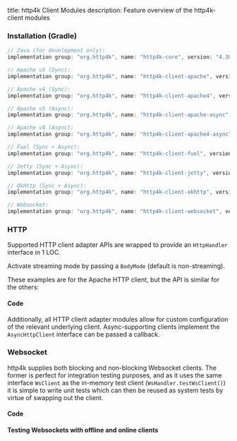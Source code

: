 title: http4k Client Modules
description: Feature overview of the http4k-client modules

### Installation (Gradle)

```groovy
// Java (for development only):
implementation group: "org.http4k", name: "http4k-core", version: "4.30.1.0"

// Apache v5 (Sync): 
implementation group: "org.http4k", name: "http4k-client-apache", version: "4.30.1.0"

// Apache v4 (Sync): 
implementation group: "org.http4k", name: "http4k-client-apache4", version: "4.30.1.0"

// Apache v5 (Async): 
implementation group: "org.http4k", name: "http4k-client-apache-async", version: "4.30.1.0"

// Apache v4 (Async): 
implementation group: "org.http4k", name: "http4k-client-apache4-async", version: "4.30.1.0"

// Fuel (Sync + Async): 
implementation group: "org.http4k", name: "http4k-client-fuel", version: "4.30.1.0"

// Jetty (Sync + Async): 
implementation group: "org.http4k", name: "http4k-client-jetty", version: "4.30.1.0"

// OkHttp (Sync + Async): 
implementation group: "org.http4k", name: "http4k-client-okhttp", version: "4.30.1.0"

// Websocket: 
implementation group: "org.http4k", name: "http4k-client-websocket", version: "4.30.1.0"
```

### HTTP
Supported HTTP client adapter APIs are wrapped to provide an `HttpHandler` interface in 1 LOC.

Activate streaming mode by passing a `BodyMode` (default is non-streaming).

These examples are for the Apache HTTP client, but the API is similar for the others:

#### Code [<img class="octocat"/>](https://github.com/http4k/http4k/blob/master/src/docs/guide/reference/clients/example_http.kt)

<script src="https://gist-it.appspot.com/https://github.com/http4k/http4k/blob/master/src/docs/guide/reference/clients/example_http.kt"></script>

Additionally, all HTTP client adapter modules allow for custom configuration of the relevant underlying client. Async-supporting clients implement the `AsyncHttpClient` interface can be passed a callback.

### Websocket
http4k supplies both blocking and non-blocking Websocket clients. The former is perfect for integration testing purposes, and as it uses the same interface `WsClient` as the in-memory test client (`WsHandler.testWsClient()`) it is simple to write unit tests which can then be reused as system tests by virtue of swapping out the client.

#### Code [<img class="octocat"/>](https://github.com/http4k/http4k/blob/master/src/docs/guide/reference/clients/example_websocket.kt)

<script src="https://gist-it.appspot.com/https://github.com/http4k/http4k/blob/master/src/docs/guide/reference/clients/example_websocket.kt"></script>

#### Testing Websockets with offline and online clients [<img class="octocat"/>](https://github.com/http4k/http4k/blob/master/src/docs/guide/reference/clients/TestingWebsockets.kt)

<script src="https://gist-it.appspot.com/https://github.com/http4k/http4k/blob/master/src/docs/guide/reference/clients/TestingWebsockets.kt"></script>
